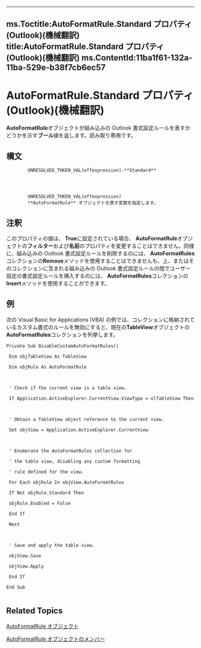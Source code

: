 

---
ms.Toctitle:AutoFormatRule.Standard プロパティ (Outlook)(機械翻訳)
title:AutoFormatRule.Standard プロパティ (Outlook)(機械翻訳)
ms.ContentId:11ba1f61-132a-11ba-529e-b38f7cb6ec57
---
# AutoFormatRule.Standard プロパティ (Outlook)(機械翻訳)




**AutoFormatRule**オブジェクトが組み込みの Outlook 書式設定ルールを表すかどうかを示す**ブール**値を返します。読み取り専用です。

## 構文

            UNRESOLVED_TOKEN_VAL(offexpression).**Standard**




            UNRESOLVED_TOKEN_VAL(offexpression)
            **AutoFormatRule** オブジェクトを表す変数を指定します。



## 注釈
このプロパティの値は、 **True**に設定されている場合、 **AutoFormatRule**オブジェクトの**フィルター**および**名前**のプロパティを変更することはできません。同様に、組み込みの Outlook 書式設定ルールを削除するのには、 **AutoFormatRules**コレクションの**Remove**メソッドを使用することはできませんも、上、またはそのコレクションに含まれる組み込みの Outlook 書式設定ルールの間でユーザー設定の書式設定ルールを挿入するのには、 **AutoFormatRules**コレクションの**Insert**メソッドを使用することができます。



## 例
次の Visual Basic for Applications (VBA) の例では、コレクションに格納されているカスタム書式のルールを無効にすると、現在の**TableView**オブジェクトの**AutoFormatRules**コレクションを列挙します。

```sourcecode
Private Sub DisableCustomAutoFormatRules() 
 
 Dim objTableView As TableView 
 
 Dim objRule As AutoFormatRule 
 
 
 
 ' Check if the current view is a table view. 
 
 If Application.ActiveExplorer.CurrentView.ViewType = olTableView Then 
 
 
 
 ' Obtain a TableView object reference to the current view. 
 
 Set objView = Application.ActiveExplorer.CurrentView 
 
 
 
 ' Enumerate the AutoFormatRules collection for 
 
 ' the table view, disabling any custom formatting 
 
 ' rule defined for the view. 
 
 For Each objRule In objView.AutoFormatRules 
 
 If Not objRule.Standard Then 
 
 objRule.Enabled = False 
 
 End If 
 
 Next 
 
 
 
 ' Save and apply the table view. 
 
 objView.Save 
 
 objView.Apply 
 
 End If 
 
End Sub 
 

```




## Related Topics

[AutoFormatRule オブジェクト](6d295c41-17f9-8e67-4595-4330fd3cec99.md)

[AutoFormatRule オブジェクトのメンバー](753ada2b-f807-2085-e552-aed0b7cb4fc8.md)




